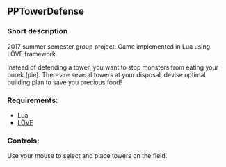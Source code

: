 ## PPTowerDefense
### Short description
2017 summer semester group project.
Game implemented in Lua using LÖVE framework.

Instead of defending a tower, you want to stop monsters from eating your burek (pie). There are several towers at your disposal, devise optimal building plan to save you precious food!

### Requirements:
* Lua
* [LÖVE](https://love2d.org/)

### Controls:
Use your mouse to select and place towers on the field.
